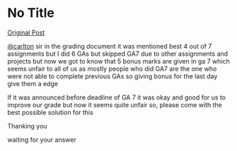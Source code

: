 # No Title

[Original Post](https://discourse.onlinedegree.iitm.ac.in/t/172246/22)

<p><a class="mention" href="/u/carlton">@carlton</a> sir in the grading document it was mentioned best 4 out of 7 assignments but I did 6 GAs but skipped GA7 due to other assignments and projects but now we got to know that 5 bonus marks are given in ga 7 which seems unfair to all of us as mostly people who did GA7 are the one who were not able to complete previous GAs so giving bonus for the last day give them a edge</p>
<p>If it was announced before deadline of GA 7 it was okay and good for us to improve our grade but now it seems quite unfair so, please come with the best possible solution for this</p>
<p>Thanking you</p>
<p>waiting for your answer</p>
